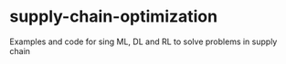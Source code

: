 # supply-chain-optimization
Examples and code for sing ML, DL and RL to solve problems in supply chain
